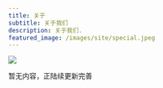 ```yaml
---
title: 关于
subtitle: 关于我们
description: 关于我们.
featured_image: /images/site/special.jpeg
---
```


![](/images/site/special.jpeg)

暂无内容，正陆续更新完善